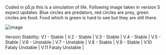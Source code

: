 Coded in p5.js this is a simulation of life. Following image taken in version 5 expect updates.
Blue circles are predators, red circles are prey, green circles are food.
Food which is green is hard to see but they are still there.

![image](https://github.com/gr1ph/p5.js-life-simulation/assets/163816500/c5a1daf8-4211-4921-bb09-02da4f251a45)

Version Stability:
V.1 - Stable |
V.2 - Stable | 
V.3 - Stable |
V.4 - Stable |
V.5 - Stable |
V.6 - Unstable |
V.7 - Unstable |
V.8 - Stable |
V.9 - Stable |
V.10 Fataly Unstable |
V.11 Fataly Unstable |
